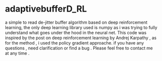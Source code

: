 # adaptivebufferD_RL
a simple to read  de-jitter buffer algorithm based on deep reinforcement learning, the only deep learning library used is numpy 
as i was trying to fully understand what goes under the hood in the neural net.
This code was inspired by the post on deep reinforcement learning by Andrej Karpathy , as for the method , i used the policy gradient approache. 
if you have any questions , need clarification or find a bug . Please feel free to contact me at any time .
